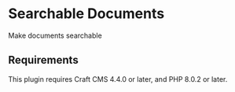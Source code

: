 # Searchable Documents

Make documents searchable

## Requirements

This plugin requires Craft CMS 4.4.0 or later, and PHP 8.0.2 or later.

